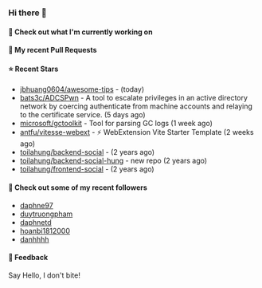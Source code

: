 ### Hi there 👋

#### 👷 Check out what I'm currently working on

#### 🔨 My recent Pull Requests


#### ⭐ Recent Stars

- [jbhuang0604/awesome-tips](https://github.com/jbhuang0604/awesome-tips) -  (today)
- [bats3c/ADCSPwn](https://github.com/bats3c/ADCSPwn) - A tool to escalate privileges in an active directory network by coercing authenticate from machine accounts and relaying to the certificate service. (5 days ago)
- [microsoft/gctoolkit](https://github.com/microsoft/gctoolkit) - Tool for parsing GC logs (1 week ago)
- [antfu/vitesse-webext](https://github.com/antfu/vitesse-webext) - ⚡️ WebExtension Vite Starter Template (2 weeks ago)
- [toilahung/backend-social](https://github.com/toilahung/backend-social) -  (2 years ago)
- [toilahung/backend-social-hung](https://github.com/toilahung/backend-social-hung) - new repo (2 years ago)
- [toilahung/frontend-social](https://github.com/toilahung/frontend-social) -  (2 years ago)

#### 👯 Check out some of my recent followers

- [daphne97](https://github.com/daphne97)
- [duytruongpham](https://github.com/duytruongpham)
- [daphnetd](https://github.com/daphnetd)
- [hoanbi1812000](https://github.com/hoanbi1812000)
- [danhhhh](https://github.com/danhhhh)

#### 💬 Feedback

Say Hello, I don't bite!